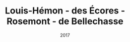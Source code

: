 ---
title: Louis-Hémon - des Écores - Rosemont - de Bellechasse
date: '2017'
type: ruelle_verte
district: rosemont
position: { lng: -73.58861660025477, lat: 45.545236255881974 }
---